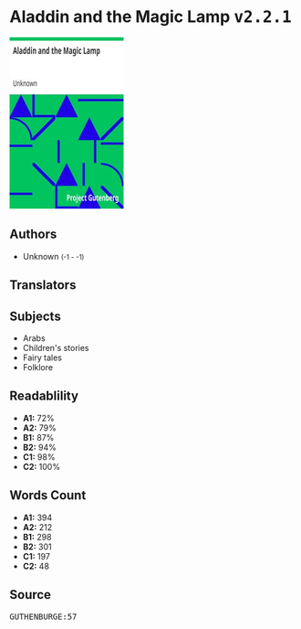# Aladdin and the Magic Lamp <kbd>v2.2.1</kbd>

![](./cover.medium.jpg "")

## Authors


 - Unknown <small>(-1 - -1)</small>

## Translators



## Subjects


 - Arabs
 - Children's stories
 - Fairy tales
 - Folklore

## Readablility


 - **A1:** 72%
 - **A2:** 79%
 - **B1:** 87%
 - **B2:** 94%
 - **C1:** 98%
 - **C2:** 100%

## Words Count


 - **A1:** 394
 - **A2:** 212
 - **B1:** 298
 - **B2:** 301
 - **C1:** 197
 - **C2:** 48

## Source


<kbd>GUTHENBURGE:57</kbd>
